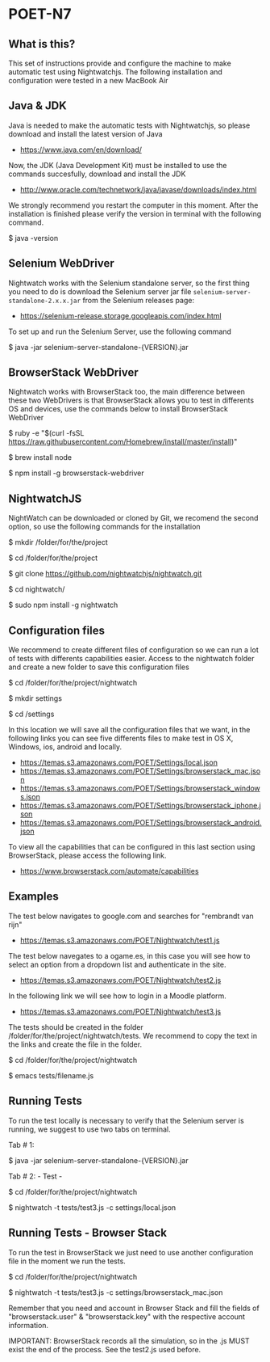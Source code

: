 # POET-N7 

What is this?
--------------

This set of instructions provide and configure the machine to make
automatic test using Nightwatchjs. The following installation and configuration were tested in a new MacBook Air

Java & JDK
--------------

Java is needed to make the automatic tests with Nightwatchjs, so please download and install the latest version of Java
- https://www.java.com/en/download/

Now, the JDK (Java Development Kit) must be installed to use the commands succesfully, download and install the JDK
- http://www.oracle.com/technetwork/java/javase/downloads/index.html

We strongly recommend you restart the computer in this moment. After the installation is finished please verify the version in terminal with the following command.

$ java -version

Selenium WebDriver
--------------

Nightwatch works with the Selenium standalone server, so the first thing you need to do is download the Selenium server jar file `selenium-server-standalone-2.x.x.jar` from the Selenium releases page:
- https://selenium-release.storage.googleapis.com/index.html

To set up and run the Selenium Server, use the following command

$ java -jar selenium-server-standalone-{VERSION}.jar

BrowserStack WebDriver
--------------

Nightwatch works with BrowserStack too, the main difference between these two WebDrivers is that BrowserStack allows you to test in differents OS and devices, use the commands below to install BrowserStack WebDriver

$ ruby -e "$(curl -fsSL https://raw.githubusercontent.com/Homebrew/install/master/install)"

$ brew install node

$ npm install -g browserstack-webdriver

NightwatchJS
--------------
NightWatch can be downloaded or cloned by Git, we recomend the second option, so use the following commands for the installation

$ mkdir /folder/for/the/project

$ cd /folder/for/the/project

$ git clone https://github.com/nightwatchjs/nightwatch.git

$ cd nightwatch/

$ sudo npm install -g nightwatch

Configuration files
--------------

We recommend to create different files of configuration so we can run a lot of tests with differents capabilities easier. Access to the nightwatch folder and create a new folder to save this configuration files

$ cd /folder/for/the/project/nightwatch

$ mkdir settings

$ cd /settings

In this location we will save all the configuration files that we want, in the following links you can see five differents files to make test in OS X, Windows, ios, android and locally.

- https://temas.s3.amazonaws.com/POET/Settings/local.json
- https://temas.s3.amazonaws.com/POET/Settings/browserstack_mac.json
- https://temas.s3.amazonaws.com/POET/Settings/browserstack_windows.json
- https://temas.s3.amazonaws.com/POET/Settings/browserstack_iphone.json
- https://temas.s3.amazonaws.com/POET/Settings/browserstack_android.json

To view all the capabilities that can be configured in this last section using BrowserStack, please access the following link.

- https://www.browserstack.com/automate/capabilities

Examples
--------------

The test below navigates to google.com and searches for "rembrandt van rijn"

- https://temas.s3.amazonaws.com/POET/Nightwatch/test1.js

The test below navegates to a ogame.es, in this case you will see how to select an option from a dropdown list and authenticate in the site.

- https://temas.s3.amazonaws.com/POET/Nightwatch/test2.js

In the following link we will see how to login in a Moodle platform.

- https://temas.s3.amazonaws.com/POET/Nightwatch/test3.js

The tests should be created in the folder /folder/for/the/project/nightwatch/tests. We recommend to copy the text in the links and create the file in the folder.

$ cd /folder/for/the/project/nightwatch

$ emacs tests/filename.js

Running Tests
--------------

To run the test locally  is necessary to verify that the Selenium server is running, we suggest to use two tabs on terminal.

Tab # 1:

$ java -jar selenium-server-standalone-{VERSION}.jar

Tab # 2: - Test - 

$ cd /folder/for/the/project/nightwatch

$ nightwatch -t tests/test3.js -c settings/local.json

Running Tests - Browser Stack
--------------

To run the test in BrowserStack we just need to use another configuration file in the moment we run the tests.
 
$ cd /folder/for/the/project/nightwatch

$ nightwatch -t tests/test3.js -c settings/browserstack_mac.json

Remember that you need and account in Browser Stack and fill the fields of "browserstack.user" & "browserstack.key" with the respective account information.

IMPORTANT: BrowserStack records all the simulation, so in the .js MUST exist the end of the process. See the test2.js used before.
